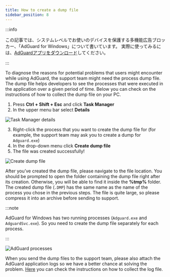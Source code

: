 ```yaml
---
title: How to create a dump file
sidebar_position: 8
---
```


:::info

この記事では、システムレベルでお使いのデバイスを保護する多機能広告ブロッカー、「AdGuard for Windows」について書いています。 実際に使ってみるには、[AdGuardアプリをダウンロード](https://adguard.com/download.html?auto=true)してください。

:::

To diagnose the reasons for potential problems that users might encounter while using AdGuard, the support team might need the process dump file. The dump file helps developers to see the processes that were executed in the application over a given period of time. Below you can check on the instructions of how to collect the dump file on your PC.

1. Press **Ctrl + Shift + Esc** and click **Task Manager**
2. In the upper menu bar select **Details**

![Task Manager details](https://cdn.adtidy.org/public/Adguard/kb/Windows_dump/details_en.png)

3. Right-click the process that you want to create the dump file for (for example, the support team may ask you to create a dump for `Adguard.exe`)
4. In the drop-down menu click **Create dump file**
5. The file was created successfully!

![Create dump file](https://cdn.adtidy.org/public/Adguard/kb/Windows_dump/create_dump_file_en.png)

After you’ve created the dump file, please navigate to the file location. You should be prompted to open the folder containing the dump file right after its creation. Otherwise, you will be able to find it inside the **%tmp%** folder. The created dump file (`.DMP`) has the same name as the name of the process you chose in the previous steps. The file is quite large, so please compress it into an archive before sending to support.

:::note

AdGuard for Windows has two running processes (`Adguard.exe` and `AdguardSvc.exe`). So you need to create the dump file separately for each process.

:::

![AdGuard processes](https://cdn.adtidy.org/public/Adguard/kb/Windows_dump/processes_en.png)

When you send the dump files to the support team, please also attach the AdGuard application logs so we have a better chance at solving the problem. [Here](../adguard-logs) you can check the instructions on how to collect the log file.
